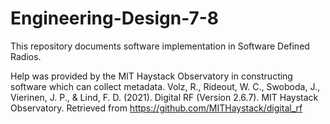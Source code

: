 # Engineering-Design-7-8

This repository documents software implementation in Software Defined Radios.

Help was provided by the MIT Haystack Observatory in constructing software which can collect metadata. 
Volz, R., Rideout, W. C., Swoboda, J., Vierinen, J. P., & Lind, F. D. (2021). Digital RF (Version 2.6.7). MIT Haystack Observatory. Retrieved from https://github.com/MITHaystack/digital_rf
